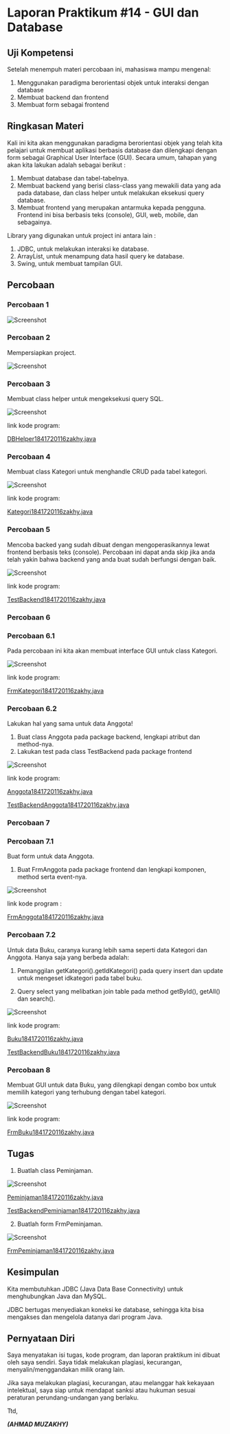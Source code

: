 # Laporan Praktikum #14 - GUI dan Database  

## Uji Kompetensi

Setelah menempuh materi percobaan ini, mahasiswa mampu mengenal:
1. Menggunakan paradigma berorientasi objek untuk interaksi dengan database
2. Membuat backend dan frontend
3. Membuat form sebagai frontend
 

## Ringkasan Materi
Kali ini kita akan menggunakan paradigma berorientasi objek yang telah kita pelajari untuk membuat
aplikasi berbasis database dan dilengkapi dengan form sebagai Graphical User Interface (GUI).
Secara umum, tahapan yang akan kita lakukan adalah sebagai berikut :
1. Membuat database dan tabel-tabelnya.
2. Membuat backend yang berisi class-class yang mewakili data yang ada pada database, dan
class helper untuk melakukan eksekusi query database.
3. Membuat frontend yang merupakan antarmuka kepada pengguna. Frontend ini bisa
berbasis teks (console), GUI, web, mobile, dan sebagainya.

Library yang digunakan untuk project ini antara lain :
1. JDBC, untuk melakukan interaksi ke database.
2. ArrayList, untuk menampung data hasil query ke database.
3. Swing, untuk membuat tampilan GUI.


## Percobaan

### Percobaan 1
![Screenshot](img/dbperpus.jpg) 

### Percobaan 2
Mempersiapkan project.

![Screenshot](img/project.jpg) 

### Percobaan 3
Membuat class helper untuk mengeksekusi query SQL.

![Screenshot](img/dbh.jpg)

link kode program: 

[DBHelper1841720116zakhy.java](../../src/14_GUI_dan_Database/beckhend/DBHelper1841720116zakhy.java)

### Percobaan 4
Membuat class Kategori untuk menghandle CRUD pada tabel kategori.

![Screenshot](img/kategori.jpg)

link kode program: 

[Kategori1841720116zakhy.java](../../src/14_GUI_dan_Database/beckhend/Kategori1841720116zakhy.java)

### Percobaan 5
Mencoba backed yang sudah dibuat dengan mengoperasikannya lewat frontend berbasis teks (console). Percobaan ini dapat anda skip jika anda telah yakin bahwa backend yang anda buat sudah berfungsi dengan baik. 

![Screenshot](img/Tb.jpg)

link kode program: 

[TestBackend1841720116zakhy.java](../../src/14_GUI_dan_Database/frontend/TestBackend1841720116zakhy.java)

### Percobaan 6
### Percobaan 6.1
Pada percobaan ini kita akan membuat interface GUI untuk class Kategori. 

![Screenshot](img/Tb.jpg)

link kode program: 

[FrmKategori1841720116zakhy.java](../../src/14_GUI_dan_Database/frontend/FrmKategori1841720116zakhy.java)

### Percobaan 6.2

Lakukan hal yang sama untuk data Anggota!
1. Buat class Anggota pada package backend, lengkapi atribut dan method-nya.
2. Lakukan test pada class TestBackend pada package frontend

![Screenshot](img/anngota.jpg)

link kode program: 

[Anggota1841720116zakhy.java](../../src/14_GUI_dan_Database/beckhend/Anggota1841720116zakhy.java)

[TestBackendAnggota1841720116zakhy.java](../../src/14_GUI_dan_Database/frontend/TestBackendAnggota1841720116zakhy.java)

### Percobaan 7
### Percobaan 7.1
Buat form untuk data Anggota.
1. Buat FrmAnggota pada package frontend dan lengkapi komponen, method serta event-nya.

![Screenshot](img/frmanggota.jpg)

link kode program :

[FrmAnggota1841720116zakhy.java](../../src/14_GUI_dan_Database/frotend/FrmAnggota1841720116zakhy.java)

### Percobaan 7.2
Untuk data Buku, caranya kurang lebih sama seperti data Kategori dan Anggota. Hanya saja yang
berbeda adalah:
1.  Pemanggilan getKategori().getIdKategori() pada query insert dan update untuk mengeset idkategori pada tabel buku.

2. Query select yang melibatkan join table pada method getById(), getAll() dan search().

![Screenshot](img/buku.jpg)

link kode program: 

[Buku1841720116zakhy.java](../../src/14_GUI_dan_Database/bechend/Buku1841720116zakhy.java)

[TestBackendBuku1841720116zakhy.java](../../src/14_GUI_dan_Database/frotend/TestBackendBuku1841720116zakhy.java)

### Percobaan 8
Membuat GUI untuk data Buku, yang dilengkapi dengan combo box untuk memilih kategori yang terhubung dengan tabel kategori.

![Screenshot](img/frmbuku.jpg)

link kode program: 

[FrmBuku1841720116zakhy.java](../../src/14_GUI_dan_Database/frotend/FrmBuku1841720116zakhy.java)

## Tugas
1. Buatlah class Peminjaman.

![Screenshot](img/peminjaman.jpg)

[Peminjaman1841720116zakhy.java](../../src/14_GUI_dan_Database/beckhend/Peminjaman1841720116zakhy.java)

[TestBackendPeminjaman1841720116zakhy.java](../../src/14_GUI_dan_Database/frotend/TestBackendPeminjaman1841720116zakhy.java)

2. Buatlah form FrmPeminjaman.

![Screenshot](img/frmpeminjaman.jpg)

[FrmPeminjaman1841720116zakhy.java](../../src/14_GUI_dan_Database/frotend/FrmPeminjaman1841720116zakhy.java)

## Kesimpulan

Kita membutuhkan JDBC (Java Data Base Connectivity) untuk menghubungkan Java dan MySQL.

JDBC bertugas menyediakan koneksi ke database, sehingga kita bisa mengakses dan mengelola datanya dari program Java.

## Pernyataan Diri

Saya menyatakan isi tugas, kode program, dan laporan praktikum ini dibuat oleh saya sendiri. Saya tidak melakukan plagiasi, kecurangan, menyalin/menggandakan milik orang lain.

Jika saya melakukan plagiasi, kecurangan, atau melanggar hak kekayaan intelektual, saya siap untuk mendapat sanksi atau hukuman sesuai peraturan perundang-undangan yang berlaku.

Ttd,

***(AHMAD MUZAKHY)***